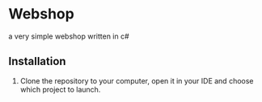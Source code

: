 # Webshop
a very simple webshop written in c#

## Installation
1. Clone the repository to your computer, open it in your IDE and choose which project to launch.
